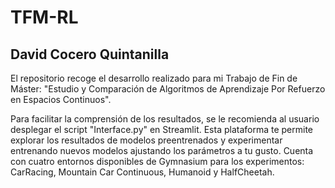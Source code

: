 # TFM-RL
## David Cocero Quintanilla
El repositorio recoge el desarrollo realizado para mi Trabajo de Fin de Máster: "Estudio y Comparación de Algoritmos de Aprendizaje Por Refuerzo en Espacios Continuos".

Para facilitar la comprensión de los resultados, se le recomienda al usuario desplegar el script "Interface.py" en Streamlit.
Esta plataforma te permite explorar los resultados de modelos preentrenados y experimentar entrenando nuevos modelos ajustando los parámetros a tu gusto. Cuenta con cuatro entornos disponibles de Gymnasium para los experimentos: CarRacing, Mountain Car Continuous, Humanoid y HalfCheetah.
